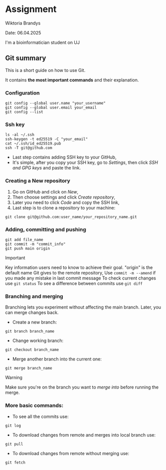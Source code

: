 # Assignment
Wiktoria Brandys

Date: 06.04.2025

I'm a bioinformatician student on UJ

## Git summary
This is a short guide on how to use Git. 

It contains **the most important commands** and their explanation.
### Configuration
```
git config --global user.name "your_username"
git config --global user.email your_email
git config --list
```

### Ssh key
```
ls -al ~/.ssh
ssh-keygen -t ed25519 -C "your_email"
cat ~/.ssh/id_ed25519.pub
ssh -T git@github.com
```
- Last step contains adding SSH key to your GitHub,
- It's simple, after you copy your SSH key, go to _Settings_,
  then click _SSH and GPG keys_ and paste the link.

### Creating a New repository
1. Go on GitHub and click on _New_,
2. Then choose settings and click _Create repository_,
3. Later you need to click _Code_ and copy the SSH link,
4. Last step is to clone a repository to your machine:

```
git clone git@github.com:user_name/your_repository_name.git 
```

### Adding, committing and pushing

```
git add file_name
git commit -m "commit_info"
git push main origin
```

> [!IMPORTANT]
> Key information users need to know to achieve their goal.
> "origin" is the default name Git gives to the remote repository,
> Use `commit -m --amend` if you made any mistake in last commit message
> To check current changes use `git status`
> To see a difference between commits use `git diff`

### Branching and merging
Branching lets you experiment without affecting the main branch. Later, you can merge changes back.
- Create a new branch:
```
git branch branch_name
```
- Change working branch:
```
git checkout branch_name
```
- Merge another branch into the current one:
```
git merge branch_name
```
> [!WARNING]
> Make sure you're on the branch you want to _merge into_ before running the merge.

### More basic commands:
- To see all the commits use:
```
git log
```
- To download changes from remote and merges into local branch use:
```
git pull
```
- To download changes from remote without merging use:
```
git fetch
```




